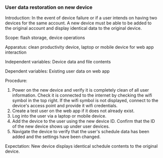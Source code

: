 ### User data restoration on new device 
Introduction: In the event of device failure or if a user intends on having two devices for the same account. A new device must be able to be added to the original account and display identical data to the original device. 

Scope: flash storage, device operations

Apparatus: clean productivity device, laptop or mobile device for web app interaction

Independent variables: Device data and file contents 

Dependent variables: Existing user data on web app 

Procedure:

1. Power on the new device and verify it is completely clean of all user information. Check it is connected to the internet by checking the wifi symbol in the top right. If the wifi symbol is not displayed, connect to the device's access point and provide it wifi credentials.
2. Create a test user on the web app if it does not already exist. 
3. Log into the user via a laptop or mobile device. 
4. Add the device to the user using the new device ID. Confirm that the ID of the new device shows up under user devices.
5. Navigate the device to verify that the user's schedule data has been added and the settings have been changed.

Expectation: New device displays identical schedule contents to the original device. 

